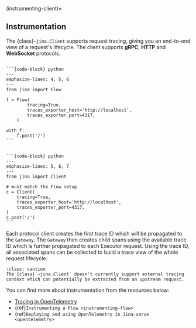 

(instrumenting-client)=
## Instrumentation

The {class}`~jina.Client` supports request tracing, giving you an end-to-end view of a request's lifecycle. The client supports **gRPC**, **HTTP** and **WebSocket** protocols.

````{tab} Implicit, inside a Flow

```{code-block} python
---
emphasize-lines: 4, 5, 6
---
from jina import Flow

f = Flow(
        tracing=True, 
        traces_exporter_host='http://localhost', 
        traces_exporter_port=4317,
    )

with f:
    f.post('/')
```

````

````{tab} Explicit, outside a Flow

```{code-block} python
---
emphasize-lines: 5, 6, 7
---
from jina import Client

# must match the Flow setup
c = Client(
    tracing=True,
    traces_exporter_host='http://localhost',
    traces_exporter_port=4317,
)
c.post('/')
```

````

Each protocol client creates the first trace ID which will be propagated to the `Gateway`. The `Gateway` then creates child spans using the available trace ID which is further propagated to each Executor request. Using the trace ID, all associated spans can be collected to build a trace view of the whole request lifecycle.

```{admonition} Using custom/external tracing context
:class: caution
The {class}`~jina.Client` doesn't currently support external tracing context which can potentially be extracted from an upstream request.
```

You can find more about instrumentation from the resources below:

- [Tracing in OpenTelemetry](https://opentelemetry.io/docs/concepts/signals/traces/)
- {ref}`Instrumenting a Flow <instrumenting-flow>`
- {ref}`Deploying and using OpenTelemetry in Jina-serve <opentelemetry>`

